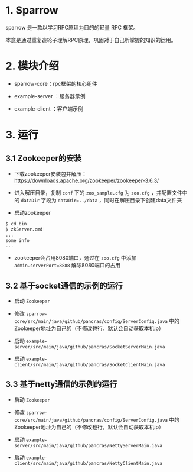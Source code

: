 # 1. Sparrow

sparrow 是一款以学习RPC原理为目的的轻量 RPC 框架。

本意是通过重复造轮子理解RPC原理，巩固对于自己所掌握的知识的运用。

# 2. 模块介绍

- sparrow-core：rpc框架的核心组件

- example-server ：服务器示例

- example-client ：客户端示例

# 3. 运行

## 3.1 Zookeeper的安装

- 下载zookeeper安装包并解压：https://downloads.apache.org/zookeeper/zookeeper-3.6.3/

- 进入解压目录，复制 `conf` 下的 `zoo_sample.cfg` 为 `zoo.cfg` ，并配置文件中的 `dataDir` 字段为 `dataDir=../data`
  ，同时在解压目录下创建data文件夹

- 启动zookeeper

```bash
$ cd bin
$ zkServer.cmd
...
some info
...
```

- zookeeper会占用8080端口，通过在 `zoo.cfg` 中添加 `admin.serverPort=8888` 解除8080端口的占用

## 3.2 基于socket通信的示例的运行

- 启动 `Zookeeper`

- 修改 `sparrow-core/src/main/java/github/pancras/config/ServerConfig.java`
  中的Zookeeper地址为自己的（不修改也行，默认会自动获取本机ip）

- 启动 `example-server/src/main/java/github/pancras/SocketServerMain.java`

- 启动 `example-client/src/main/java/github/pancras/SocketClientMain.java`

## 3.3 基于netty通信的示例的运行

- 启动 `Zookeeper`

- 修改 `sparrow-core/src/main/java/github/pancras/config/ServerConfig.java`
  中的Zookeeper地址为自己的（不修改也行，默认会自动获取本机ip）

- 启动 `example-server/src/main/java/github/pancras/NettyServerMain.java`

- 启动 `example-client/src/main/java/github/pancras/NettyClientMain.java`
